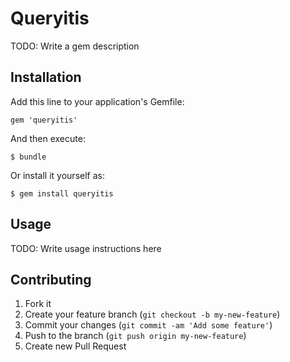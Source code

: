 # Queryitis

TODO: Write a gem description

## Installation

Add this line to your application's Gemfile:

    gem 'queryitis'

And then execute:

    $ bundle

Or install it yourself as:

    $ gem install queryitis

## Usage

TODO: Write usage instructions here

## Contributing

1. Fork it
2. Create your feature branch (`git checkout -b my-new-feature`)
3. Commit your changes (`git commit -am 'Add some feature'`)
4. Push to the branch (`git push origin my-new-feature`)
5. Create new Pull Request
